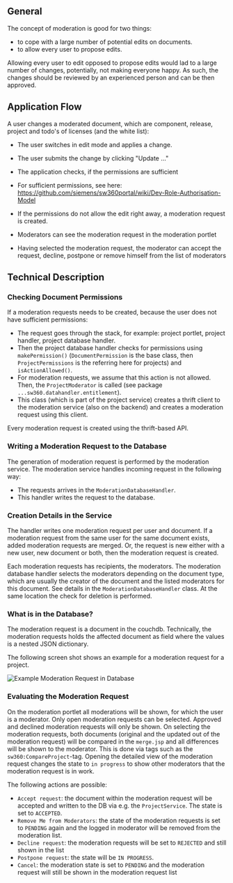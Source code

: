 ## General

The concept of moderation is good for two things:

* to cope with a large number of potential edits on documents. 
* to allow every user to propose edits.

Allowing every user to edit opposed to propose edits would lad to a large number of changes, potentially, not making everyone happy. As such, the changes should be reviewed by an experienced person and can be then approved.

## Application Flow

A user changes a moderated document, which are component, release, project and todo's of licenses (and the white list):

* The user switches in edit mode and applies a change.
* The user submits the change by clicking "Update ..."
* The application checks, if the permissions are sufficient
* For sufficient permissions, see here: https://github.com/siemens/sw360portal/wiki/Dev-Role-Authorisation-Model
* If the permissions do not allow the edit right away, a moderation request is created.

* Moderators can see the moderation request in the moderation portlet
* Having selected the moderation request, the moderator can accept the request, decline, postpone or remove himself from the list of moderators

## Technical Description
### Checking Document Permissions

If a moderation requests needs to be created, because the user does not have sufficient permissions:

* The request goes through the stack, for example: project portlet, project handler, project database handler.
* Then the project database handler checks for permissions using `makePermission()` (`DocumentPermission` is the base class, then `ProjectPermissions` is the referring here for projects) and `isActionAllowed()`.
* For moderation requests, we assume that this action is not allowed. Then, the `ProjectModerator` is called (see package `...sw360.datahandler.entitlement`).
* This class (which is part of the project service) creates a thrift client to the moderation service (also on the backend) and creates a moderation request using this client.

Every moderation request is created using the thrift-based API.

### Writing a Moderation Request to the Database

The generation of moderation request is performed by the moderation service. The moderation service handles incoming request in the following way:

* The requests arrives in the `ModerationDatabaseHandler`.
* This handler writes the request to the database.

### Creation Details in the Service

The handler writes one moderation request per user and document. If a moderation request from the same user for the same document exists, added moderation requests are merged. Or, the request is new either with a new user, new document or both, then the moderation request is created.

Each moderation requests has recipients, the moderators. The moderation database handler selects the moderators depending on the document type, which are usually the creator of the document and the listed moderators for this document. See details in the `ModerationDatabaseHandler` class. At the same location the check for deletion is performed. 

### What is in the Database?

The moderation request is a document in the couchdb. Technically, the moderation requests holds the affected document as field where the values is a nested JSON dictionary.

The following screen shot shows an example for a moderation request for a project.

![Example Moderation Request in Database](https://raw.githubusercontent.com/wiki/siemens/sw360portal/images/036-oss-sw360-20160310-screenshot-moderation-reqeust-document-example.png)


### Evaluating the Moderation Request

On the moderation portlet all moderations will be shown, for which the user is a moderator.
Only open moderation requests can be selected. Approved and declined moderation requests will only be shown.
On selecting the moderation requests, both documents (original and the updated out of the moderation request) will be compared in the `merge.jsp` and all differences will be shown to the moderator. This is done via tags such as the `sw360:CompareProject`-tag. Opening the detailed view of the moderation request changes the state to `in progress` to show other moderators that the moderation request is in work.

The following actions are possible:
* `Accept request`: the document within the moderation request will be accepted and written to the DB via e.g. the `ProjectService`. The state is set to `ACCEPTED`.
* `Remove Me from Moderators`: the state of the moderation requests is set to `PENDING` again and the logged in moderator will be removed from the moderation list.
* `Decline request`: the moderation requests will be set to `REJECTED` and still shown in the list
* `Postpone request`: the state will be `IN PROGRESS`.
* `Cancel`: the moderation state is set to `PENDING` and the moderation request will still be shown in the moderation request list